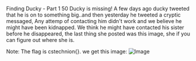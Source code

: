 Finding Ducky - Part 1
50
Ducky is missing! A few days ago ducky tweeted that he is on to something big..and then yesterday he tweeted a cryptic messaged, Any attemp of contacting him didn't work and we believe he might have been kidnapped. We think he might have contacted his sister before he disappeared, the last thing she posted was this image, she if you can figure out where she is.

Note: The flag is cstechnion{<name of city>}.
we get this image:
![Image](../finding_ducky_pt_1.png)
